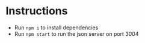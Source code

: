 # Instructions
- Run `npm i` to install dependencies
- Run `npm start` to run the json server on port 3004